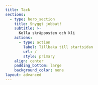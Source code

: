 ```yaml
---
title: Tack
sections:
  - type: hero_section
    title: Snyggt jobbat!
    subtitle: >-
      Kolla skräpposten och kli
    actions:
      - type: action
        label: Tillbaka till startsidan
        url: /
        style: primary
    align: center
    padding_bottom: large
    background_color: none
layout: advanced
---
```

